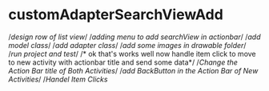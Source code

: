 # customAdapterSearchViewAdd
/*design row of list view*/
/*adding menu to add searchView in actionbar*/
/*add model class*/
/*add adapter class*/
/*add some images in drawable folder*/
/*run project and test*/
/* ok that's works well now handle item click to move to new activity with actionbar title and send some data*/
/*Change the Action Bar title of Both Activities*/
/*add BackButton in the Action Bar of New Activities*/
/*Handel Item Clicks*
